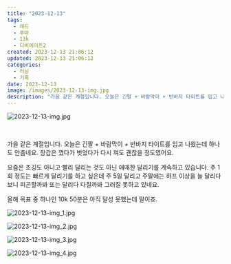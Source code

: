 ```yaml
---
title: "2023-12-13"
tags:
  - 레드
  - 푸마
  - 13k
  - 디비에이트2
created: 2023-12-13 21:06:12
updated: 2023-12-13 21:06:12
categories:
  - 러닝
  - 기록
date: 2023-12-13
image: /images/2023-12-13-img.jpg
description: "가을 같은 계절입니다. 오늘은 긴팔 + 바람막이 + 반바지 타이트를 입고 나왔는데 하나도 안춥네요. 장갑은 꼈다가 벗었다가 다시 껴도 괜찮을 정도였어요. 요즘은 조깅도 아니고 빨리 달리는 것도 아닌 애매한 달리기를 계속하고 있습니다. 주 1회 정도는 빠르게 달리기를 하고 싶은데 주 5일"
---
```


![2023-12-13-img.jpg](/images/2023-12-13-img.jpg)
 
 

 

가을 같은 계절입니다. 오늘은 긴팔 + 바람막이 + 반바지 타이트를 입고 나왔는데 하나도 안춥네요. 장갑은 꼈다가 벗었다가 다시 껴도 괜찮을 정도였어요.

요즘은 조깅도 아니고 빨리 달리는 것도 아닌 애매한 달리기를 계속하고 있습니다. 주 1회 정도는 빠르게 달리기를 하고 싶은데 주 5일 달리고 주말에는 하프 이상을 늘 달리다 보니 피곤할까봐 또는 달리다 다칠까봐 그러질 못하고 있네요.

올해 목표 중 하나인 10k 50분은 아직 달성 못했는데 말이죠.

 
 ![2023-12-13-img_1.jpg](/images/2023-12-13-img_1.jpg)
 
 

 
 ![2023-12-13-img_2.jpg](/images/2023-12-13-img_2.jpg)
 
 

 
 ![2023-12-13-img_3.jpg](/images/2023-12-13-img_3.jpg)
 
 

 
 ![2023-12-13-img_4.jpg](/images/2023-12-13-img_4.jpg)
